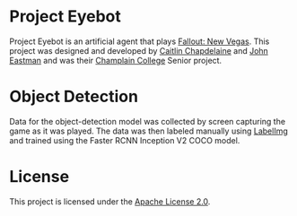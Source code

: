 # Project Eyebot
Project Eyebot is an artificial agent that plays [Fallout: New Vegas](https://fallout.fandom.com/wiki/Fallout:_New_Vegas). This project was designed and developed by [Caitlin Chapdelaine](https://www.linkedin.com/in/caitlin-chapdelaine-5a625516b/) and [John Eastman](https://www.linkedin.com/in/john-eastman-80a352136/) and was their [Champlain College](https://www.champlain.edu/) Senior project.

# Object Detection
Data for the object-detection model was collected by screen capturing the game as it was played. The data was then labeled manually using [LabelImg](https://github.com/tzutalin/labelImg) and trained using the Faster RCNN Inception V2 COCO model.

# License
This project is licensed under the [Apache License 2.0](https://github.com/johneastman/Project-Eyebot/blob/master/LICENSE).

